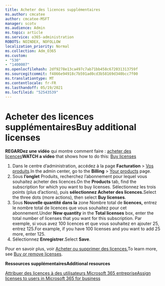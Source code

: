 ```yaml
---
title: Acheter des licences supplémentaires
ms.author: cmcatee
author: cmcatee-MSFT
manager: scotv
ms.audience: Admin
ms.topic: article
ms.service: o365-administration
ROBOTS: NOINDEX, NOFOLLOW
localization_priority: Normal
ms.collection: Adm_O365
ms.custom:
- "530"
- "1400007"
ms.openlocfilehash: 2df9278e13ca497c7ab71bb458c672031313759f
ms.sourcegitcommit: f4866e94918c7b591ad0cd3b58169d340bcc7f00
ms.translationtype: MT
ms.contentlocale: fr-FR
ms.lasthandoff: 05/19/2021
ms.locfileid: "52543539"
---
```

# <a name="buy-additional-licenses"></a><span data-ttu-id="4e3ef-102">Acheter des licences supplémentaires</span><span class="sxs-lookup"><span data-stu-id="4e3ef-102">Buy additional licenses</span></span>

<span data-ttu-id="4e3ef-103">**REGARDez une vidéo** qui montre comment faire : [acheter des licences](https://go.microsoft.com/fwlink/p/?linkid=2154857)</span><span class="sxs-lookup"><span data-stu-id="4e3ef-103">**WATCH a video** that shows how to do this: [Buy licenses](https://go.microsoft.com/fwlink/p/?linkid=2154857)</span></span>

1. <span data-ttu-id="4e3ef-104">Dans le centre d’administration, accédez à la page **Facturation** > [Vos produits](https://go.microsoft.com/fwlink/p/?linkid=842054).</span><span class="sxs-lookup"><span data-stu-id="4e3ef-104">In the admin center, go to the **Billing** > [Your products](https://go.microsoft.com/fwlink/p/?linkid=842054) page.</span></span>
2. <span data-ttu-id="4e3ef-105">Sous **l’onglet** Produits, recherchez l’abonnement pour lequel vous souhaitez acheter des licences.</span><span class="sxs-lookup"><span data-stu-id="4e3ef-105">On the **Products** tab, find the subscription for which you want to buy licenses.</span></span> <span data-ttu-id="4e3ef-106">Sélectionnez les trois points (plus d’actions), puis **sélectionnez Acheter des licences.**</span><span class="sxs-lookup"><span data-stu-id="4e3ef-106">Select the three dots (more actions), then select **Buy licenses**.</span></span>
3. <span data-ttu-id="4e3ef-107">Sous **Nouvelle quantité dans la** zone Nombre total de **licences,** entrez le nombre total de licences que vous souhaitez pour cet abonnement.</span><span class="sxs-lookup"><span data-stu-id="4e3ef-107">Under **New quantity** in the **Total licenses** box, enter the total number of licenses that you want for this subscription.</span></span> <span data-ttu-id="4e3ef-108">Par exemple, si vous avez 100 licences et que vous souhaitez en ajouter 25, entrez 125.</span><span class="sxs-lookup"><span data-stu-id="4e3ef-108">For example, if you have 100 licenses and you want to add 25 more, enter 125.</span></span>
4. <span data-ttu-id="4e3ef-109">Sélectionnez **Enregistrer**.</span><span class="sxs-lookup"><span data-stu-id="4e3ef-109">Select **Save**.</span></span>

<span data-ttu-id="4e3ef-110">Pour en savoir plus, voir [Acheter ou supprimer des licences.](/microsoft-365/commerce/licenses/buy-licenses)</span><span class="sxs-lookup"><span data-stu-id="4e3ef-110">To learn more, see [Buy or remove licenses](/microsoft-365/commerce/licenses/buy-licenses).</span></span>

<span data-ttu-id="4e3ef-111">**Ressources supplémentaires**</span><span class="sxs-lookup"><span data-stu-id="4e3ef-111">**Additional resources**</span></span>

[<span data-ttu-id="4e3ef-112">Attribuer des licences à des utilisateurs Microsoft 365 entreprise</span><span class="sxs-lookup"><span data-stu-id="4e3ef-112">Assign licenses to users in Microsoft 365 for business</span></span>](/microsoft-365/admin/manage/assign-licenses-to-users)